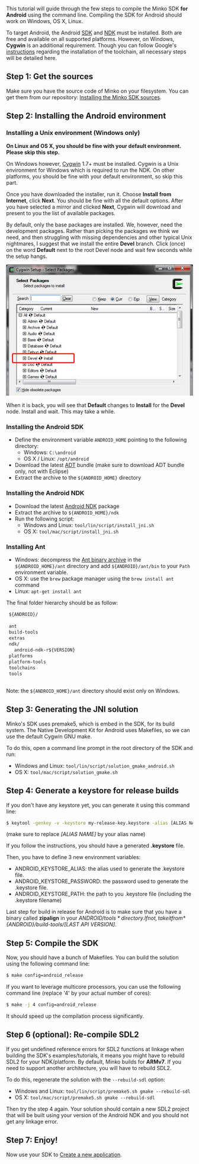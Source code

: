 This tutorial will guide through the few steps to compile the Minko SDK **for Android** using the command line. Compiling the SDK for Android should work on Windows, OS X, Linux.

To target Android, the Android [SDK](http://developer.android.com/sdk/index.html) and [NDK](https://developer.android.com/tools/sdk/ndk/index.html) must be installed. Both are free and available on all supported platforms. However, on Windows, **Cygwin** is an additional requirement. Though you can follow Google's [instructions](http://www.kandroid.org/ndk/docs/STANDALONE-TOOLCHAIN.html) regarding the installation of the toolchain, all necessary steps will be detailed here.

Step 1: Get the sources
-----------------------

Make sure you have the source code of Minko on your filesystem. You can get them from our repository: [Installing the Minko SDK sources](Installing_the_SDK_sources.md#step-1-install-a-git-client).

Step 2: Installing the Android environment
------------------------------------------

### Installing a Unix environment (Windows only)

**On Linux and OS X, you should be fine with your default environment. Please skip this step.**

On Windows however, [Cygwin](http://cygwin.com/) 1.7+ must be installed. Cygwin is a Unix environment for Windows which is required to run the NDK. On other platforms, you should be fine with your default environment, so skip this part.

Once you have downloaded the installer, run it. Choose **Install from Internet**, click **Next**. You should be fine with all the default options. After you have selected a mirror and clicked **Next**, Cygwin will download and present to you the list of available packages.

By default, only the base packages are installed. We, however, need the development packages. Rather than picking the packages we think we need, and then struggling with missing dependencies and other typical Unix nightmares, I suggest that we install the entire **Devel** branch. Click (once) on the word **Default** next to the root Devel node and wait few seconds while the setup hangs.

![](../../doc/image/Cygwin_setup_packages.jpg "../../doc/image/Cygwin_setup_packages.jpg")

When it is back, you will see that **Default** changes to **Install** for the **Devel** node. Install and wait. This may take a while.

### Installing the Android SDK

-   Define the environment variable `ANDROID_HOME` pointing to the following directory:
    -   Windows: `C:\android`
    -   OS X / Linux: `/opt/android`
-   Download the latest [ADT](http://developer.android.com/sdk/index.html) bundle (make sure to download ADT bundle only, not with Eclipse)
-   Extract the archive to the `${ANDROID_HOME}` directory

### Installing the Android NDK

-   Download the latest [Android NDK](https://developer.android.com/tools/sdk/ndk/index.html) package
-   Extract the archive to `${ANDROID_HOME}/ndk`
-   Run the following script:
    -   Windows and Linux: `tool/lin/script/install_jni.sh`
    -   OS X: `tool/mac/script/install_jni.sh`

### Installing Ant

-   Windows: decompress the [Ant binary archive](https://www.apache.org/dist/ant/binaries/) in the `${ANDROID_HOME}/ant` directory and add `${ANDROID}/ant/bin` to your `Path` environment variable.
-   OS X: use the `brew` package manager using the `brew install ant` command
-   Linux: `apt-get install ant`

The final folder hierarchy should be as follow:


```
 ${ANDROID}/

 ant
 build-tools
 extras
 ndk/
   android-ndk-r${VERSION}
 platforms
 platform-tools
 toolchains
 tools


```


Note: the `${ANDROID_HOME}/ant` directory should exist only on Windows.

Step 3: Generating the JNI solution
-----------------------------------

Minko's SDK uses premake5, which is embed in the SDK, for its build system. The Native Development Kit for Android uses Makefiles, so we can use the default Cygwin GNU make.

To do this, open a command line prompt in the root directory of the SDK and run:

-   Windows and Linux: `tool/lin/script/solution_gmake_android.sh`
-   OS X: `tool/mac/script/solution_gmake.sh`

Step 4: Generate a keystore for release builds
----------------------------------------------

If you don't have any keystore yet, you can generate it using this command line:


```bash
$ keytool -genkey -v -keystore my-release-key.keystore -alias [ALIAS NAME] -keyalg RSA -keysize 2048 -validity 10000 
```


(make sure to replace *[ALIAS NAME]* by your alias name)

If you follow the instructions, you should have a generated **.keystore** file.

Then, you have to define 3 new environment variables:

-   ANDROID_KEYSTORE_ALIAS: the alias used to generate the .keystore file.
-   ANDROID_KEYSTORE_PASSWORD: the password used to generate the .keystore file.
-   ANDROID_KEYSTORE_PATH: the path to you .keystore file (including the .keystore filename)

Last step for build in release for Android is to make sure that you have a binary called **zipalign** in your *${ANDROID}/tools* directory. If not, take it from *${ANDROID}/build-tools/[LAST API VERSION]*.

Step 5: Compile the SDK
-----------------------

Now, you should have a bunch of Makefiles. You can build the solution using the following command line:


```bash
$ make config=android_release 
```


If you want to leverage multicore processors, you can use the following command line (replace '4' by your actual number of cores):


```bash
$ make -j 4 config=android_release 
```


It should speed up the compilation process significantly.

Step 6 (optional): Re-compile SDL2
----------------------------------

If you get undefined reference errors for SDL2 functions at linkage when building the SDK's examples/tutorials, it means you might have to rebuild SDL2 for your NDK/platform. By default, Minko builds for **ARMv7**. If you need to support another architecture, you will have to rebuild SDL2.

To do this, regenerate the solution with the `--rebuild-sdl` option:

-   Windows and Linux: `tool/lin/script/premake5.sh gmake --rebuild-sdl`
-   OS X: `tool/mac/script/premake5.sh gmake --rebuild-sdl`

Then try the step 4 again. Your solution should contain a new SDL2 project that will be built using your version of the Android NDK and you should not get any linkage error.

Step 7: Enjoy!
--------------

Now use your SDK to [Create a new application](../tutorial/Create_a_new_application.md).

